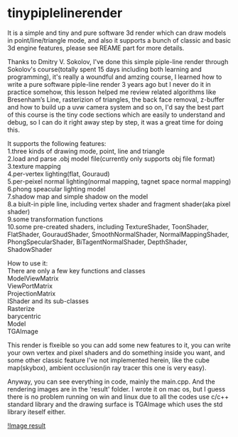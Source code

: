 # tinypiplelinerender
It is a simple and tiny and pure software 3d render which can draw models in point/line/triangle mode, and also it supports a bunch of classic and basic 3d engine features, please see REAME part for more details.  

Thanks to Dmitry V. Sokolov, I've done this simple piple-line render through Sokolov's course(totally spent 15 days including both learning and programming), it's really a woundful and amzing course, I learned how to write a pure software piple-line render 3 years ago but I never do it in practice somehow, this lesson helped me review related algorithms like Bresenham’s Line, rasterizion of triangles, the back face removal, z-buffer and how to build up a uvw camera system and so on, I'd say the best part of this course is the tiny code sections which are easily to understand and debug, so I can do it right away step by step, it was a great time for doing this.  

It supports the following features:   
1.three kinds of drawing mode, point, line and triangle  
2.load and parse .obj model file(currently only supports obj file format)  
3.texture mapping  
4.per-vertex lighting(flat, Gouraud)  
5.per-peixel normal lighting(normal mapping, tagnet space normal mapping)  
6.phong speacular lighting model  
7.shadow map and simple shadow on the model  
8.a biult-in piple line, including vertex shader and fragment shader(aka pixel shader)  
9.some transformation functions  
10.some pre-created shaders, including TextureShader, ToonShader, FlatShader, GouraudShader, SmoothNormalShader,
NormalMappingShader, PhongSpecularShader, BiTagentNormalShader, DepthShader, ShadowShader  
 
How to use it:  
There are only a few key functions and classes  
ModelViewMatrix  
ViewPortMatrix  
ProjectionMatrix  
IShader and its sub-classes  
Rasterize  
barycentric  
Model  
TGAImage  
  
This render is flxeible so you can add some new features to it, you can write your own vertex and pixel shaders and do
something inside you want, and some other classic feature I've not implemented herein, like the cube map(skybox),
ambient occlusion(in ray tracer this one is very easy).  
  
Anyway, you can see everything in code, mainly the main.cpp. And the rendering images are in the 'result' folder.
I wrote it on mac os, but I guess there is no problem running on win and linux due to all the codes use c/c++ standard 
library and the drawing surface is TGAImage which uses the std library iteself either.  

 [!Image result](https://raw.githubusercontent.com/wenxiwu777/tinypiplelinerender/master/result/%E6%88%AA%E5%B1%8F2020-06-15%20%E4%B8%8B%E5%8D%886.25.47.png)
